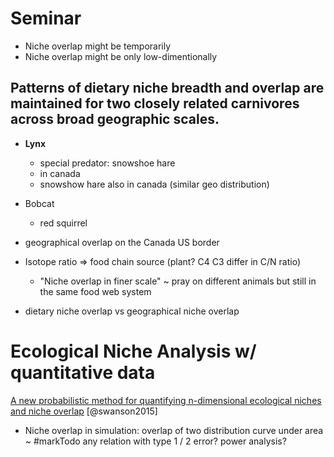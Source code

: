 # Seminar

- Niche overlap might be temporarily
- Niche overlap might be only low-dimentionally

## Patterns of dietary niche breadth and overlap are maintained for two closely related carnivores across broad geographic scales. 

- **Lynx**
	- special predator: snowshoe hare
	- in canada
	- snowshow hare also in canada (similar geo distribution)

- Bobcat
	- red squirrel

- geographical overlap on the Canada US border

- Isotope ratio => food chain source (plant? C4 C3 differ in C/N ratio)
	- "Niche overlap in finer scale" ~ pray on different animals but still in the same food web system

- dietary niche overlap vs geographical niche overlap

# Ecological Niche Analysis w/ quantitative data

[A new probabilistic method for quantifying n-dimensional ecological niches and niche overlap](https://pubmed.ncbi.nlm.nih.gov/26240852/) 
[@swanson2015] 

- Niche overlap in simulation: overlap of two distribution curve under area ~ #markTodo any relation with type 1 / 2 error? power analysis?

